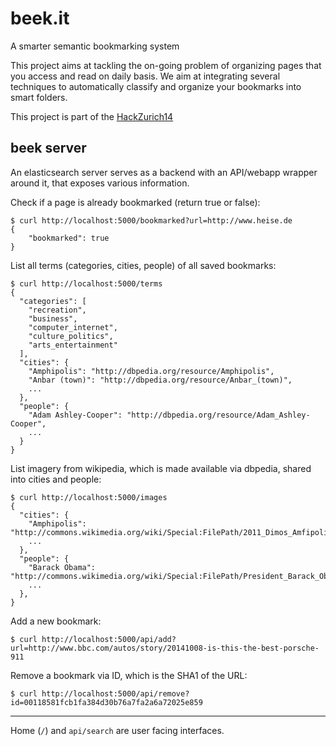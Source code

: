 beek.it
=======

A smarter semantic bookmarking system

This project aims at tackling the on-going problem of organizing pages that you access and
read on daily basis. We aim at integrating several techniques to automatically classify
and organize your bookmarks into smart folders.

This project is part of the [HackZurich14](http://hackzurich.com)

beek server
-----------

An elasticsearch server serves as a backend with an API/webapp wrapper around it,
that exposes various information.

Check if a page is already bookmarked (return true or false):

    $ curl http://localhost:5000/bookmarked?url=http://www.heise.de
    {
        "bookmarked": true
    }

List all terms (categories, cities, people) of all saved bookmarks:

    $ curl http://localhost:5000/terms
    {
      "categories": [
        "recreation",
        "business",
        "computer_internet",
        "culture_politics",
        "arts_entertainment"
      ],
      "cities": {
        "Amphipolis": "http://dbpedia.org/resource/Amphipolis",
        "Anbar (town)": "http://dbpedia.org/resource/Anbar_(town)",
        ...
      },
      "people": {
        "Adam Ashley-Cooper": "http://dbpedia.org/resource/Adam_Ashley-Cooper",
        ...
      }
    }

List imagery from wikipedia, which is made available via dbpedia, shared
into cities and people:

    $ curl http://localhost:5000/images
    {
      "cities": {
        "Amphipolis": "http://commons.wikimedia.org/wiki/Special:FilePath/2011_Dimos_Amfipolis.png",
        ...
      },
      "people": {
        "Barack Obama": "http://commons.wikimedia.org/wiki/Special:FilePath/President_Barack_Obama.jpg",
        ...
      },
    }

Add a new bookmark:

    $ curl http://localhost:5000/api/add?url=http://www.bbc.com/autos/story/20141008-is-this-the-best-porsche-911

Remove a bookmark via ID, which is the SHA1 of the URL:

    $ curl http://localhost:5000/api/remove?id=00118581fcb1fa384d30b76a7fa2a6a72025e859

----

Home (`/`) and `api/search` are user facing interfaces.

